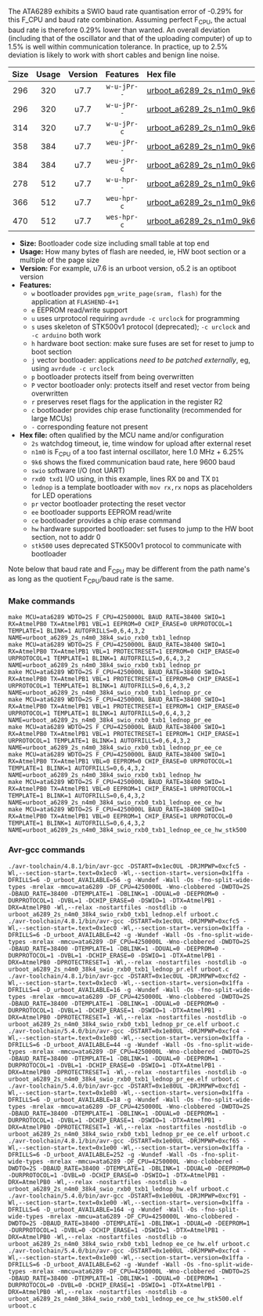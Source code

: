 The ATA6289 exhibits a SWIO baud rate quantisation error of -0.29% for this F_CPU and baud rate combination. Assuming perfect F<sub>CPU</sub>, the actual baud rate is therefore 0.29% lower than wanted. An overall deviation (including that of the oscillator and that of the uploading computer) of up to 1.5% is well within communication tolerance. In practice, up to 2.5% deviation is likely to work with short cables and benign line noise.

|Size|Usage|Version|Features|Hex file|
|:-:|:-:|:-:|:-:|:--|
|296|320|u7.7|`w-u-jPr--`|[urboot_a6289_2s_n1m0_9k6_swio_rxb0_txb1_lednop.hex](https://raw.githubusercontent.com/stefanrueger/urboot.hex/main/mcus/ata6289/watchdog_2_s/internal_oscillator_n%2B6.25%25/%2B1m000000_hz/%2B%2B%2B9k6_baud/swio_rxb0_txb1/lednop/urboot_a6289_2s_n1m0_9k6_swio_rxb0_txb1_lednop.hex)|
|296|320|u7.7|`w-u-jPr--`|[urboot_a6289_2s_n1m0_9k6_swio_rxb0_txb1_lednop_pr.hex](https://raw.githubusercontent.com/stefanrueger/urboot.hex/main/mcus/ata6289/watchdog_2_s/internal_oscillator_n%2B6.25%25/%2B1m000000_hz/%2B%2B%2B9k6_baud/swio_rxb0_txb1/lednop/urboot_a6289_2s_n1m0_9k6_swio_rxb0_txb1_lednop_pr.hex)|
|314|320|u7.7|`w-u-jPr-c`|[urboot_a6289_2s_n1m0_9k6_swio_rxb0_txb1_lednop_pr_ce.hex](https://raw.githubusercontent.com/stefanrueger/urboot.hex/main/mcus/ata6289/watchdog_2_s/internal_oscillator_n%2B6.25%25/%2B1m000000_hz/%2B%2B%2B9k6_baud/swio_rxb0_txb1/lednop/urboot_a6289_2s_n1m0_9k6_swio_rxb0_txb1_lednop_pr_ce.hex)|
|358|384|u7.7|`weu-jPr--`|[urboot_a6289_2s_n1m0_9k6_swio_rxb0_txb1_lednop_pr_ee.hex](https://raw.githubusercontent.com/stefanrueger/urboot.hex/main/mcus/ata6289/watchdog_2_s/internal_oscillator_n%2B6.25%25/%2B1m000000_hz/%2B%2B%2B9k6_baud/swio_rxb0_txb1/lednop/urboot_a6289_2s_n1m0_9k6_swio_rxb0_txb1_lednop_pr_ee.hex)|
|384|384|u7.7|`weu-jPr-c`|[urboot_a6289_2s_n1m0_9k6_swio_rxb0_txb1_lednop_pr_ee_ce.hex](https://raw.githubusercontent.com/stefanrueger/urboot.hex/main/mcus/ata6289/watchdog_2_s/internal_oscillator_n%2B6.25%25/%2B1m000000_hz/%2B%2B%2B9k6_baud/swio_rxb0_txb1/lednop/urboot_a6289_2s_n1m0_9k6_swio_rxb0_txb1_lednop_pr_ee_ce.hex)|
|278|512|u7.7|`w-u-hpr--`|[urboot_a6289_2s_n1m0_9k6_swio_rxb0_txb1_lednop_hw.hex](https://raw.githubusercontent.com/stefanrueger/urboot.hex/main/mcus/ata6289/watchdog_2_s/internal_oscillator_n%2B6.25%25/%2B1m000000_hz/%2B%2B%2B9k6_baud/swio_rxb0_txb1/lednop/urboot_a6289_2s_n1m0_9k6_swio_rxb0_txb1_lednop_hw.hex)|
|366|512|u7.7|`weu-hpr-c`|[urboot_a6289_2s_n1m0_9k6_swio_rxb0_txb1_lednop_ee_ce_hw.hex](https://raw.githubusercontent.com/stefanrueger/urboot.hex/main/mcus/ata6289/watchdog_2_s/internal_oscillator_n%2B6.25%25/%2B1m000000_hz/%2B%2B%2B9k6_baud/swio_rxb0_txb1/lednop/urboot_a6289_2s_n1m0_9k6_swio_rxb0_txb1_lednop_ee_ce_hw.hex)|
|470|512|u7.7|`wes-hpr-c`|[urboot_a6289_2s_n1m0_9k6_swio_rxb0_txb1_lednop_ee_ce_hw_stk500.hex](https://raw.githubusercontent.com/stefanrueger/urboot.hex/main/mcus/ata6289/watchdog_2_s/internal_oscillator_n%2B6.25%25/%2B1m000000_hz/%2B%2B%2B9k6_baud/swio_rxb0_txb1/lednop/urboot_a6289_2s_n1m0_9k6_swio_rxb0_txb1_lednop_ee_ce_hw_stk500.hex)|

- **Size:** Bootloader code size including small table at top end
- **Usage:** How many bytes of flash are needed, ie, HW boot section or a multiple of the page size
- **Version:** For example, u7.6 is an urboot version, o5.2 is an optiboot version
- **Features:**
  + `w` bootloader provides `pgm_write_page(sram, flash)` for the application at `FLASHEND-4+1`
  + `e` EEPROM read/write support
  + `u` uses urprotocol requiring `avrdude -c urclock` for programming
  + `s` uses skeleton of STK500v1 protocol (deprecated); `-c urclock` and `-c arduino` both work
  + `h` hardware boot section: make sure fuses are set for reset to jump to boot section
  + `j` vector bootloader: applications *need to be patched externally*, eg, using `avrdude -c urclock`
  + `p` bootloader protects itself from being overwritten
  + `P` vector bootloader only: protects itself and reset vector from being overwritten
  + `r` preserves reset flags for the application in the register R2
  + `c` bootloader provides chip erase functionality (recommended for large MCUs)
  + `-` corresponding feature not present
- **Hex file:** often qualified by the MCU name and/or configuration
  + `2s` watchdog timeout, ie, time window for upload after external reset
  + `n1m0` is F<sub>CPU</sub> of a too fast internal oscillator, here 1.0 MHz + 6.25%
  + `9k6` shows the fixed communication baud rate, here 9600 baud
  + `swio` software I/O (not UART)
  + `rxd0 txd1` I/O using, in this example, lines RX `D0` and TX `D1`
  + `lednop` is a template bootloader with `mov rx,rx` nops as placeholders for LED operations
  + `pr` vector bootloader protecting the reset vector
  + `ee` bootloader supports EEPROM read/write
  + `ce` bootloader provides a chip erase command
  + `hw` hardware supported bootloader: set fuses to jump to the HW boot section, not to addr 0
  + `stk500` uses deprecated STK500v1 protocol to communicate with bootloader


Note below that baud rate and F<sub>CPU</sub> may be different from the path name's as long as the quotient F<sub>CPU</sub>/baud rate is the same.

### Make commands
```
make MCU=ata6289 WDTO=2S F_CPU=4250000L BAUD_RATE=38400 SWIO=1 RX=AtmelPB0 TX=AtmelPB1 VBL=1 EEPROM=0 CHIP_ERASE=0 URPROTOCOL=1 TEMPLATE=1 BLINK=1 AUTOFRILLS=0,6,4,3,2 NAME=urboot_a6289_2s_n4m0_38k4_swio_rxb0_txb1_lednop
make MCU=ata6289 WDTO=2S F_CPU=4250000L BAUD_RATE=38400 SWIO=1 RX=AtmelPB0 TX=AtmelPB1 VBL=1 PROTECTRESET=1 EEPROM=0 CHIP_ERASE=0 URPROTOCOL=1 TEMPLATE=1 BLINK=1 AUTOFRILLS=0,6,4,3,2 NAME=urboot_a6289_2s_n4m0_38k4_swio_rxb0_txb1_lednop_pr
make MCU=ata6289 WDTO=2S F_CPU=4250000L BAUD_RATE=38400 SWIO=1 RX=AtmelPB0 TX=AtmelPB1 VBL=1 PROTECTRESET=1 EEPROM=0 CHIP_ERASE=1 URPROTOCOL=1 TEMPLATE=1 BLINK=1 AUTOFRILLS=0,6,4,3,2 NAME=urboot_a6289_2s_n4m0_38k4_swio_rxb0_txb1_lednop_pr_ce
make MCU=ata6289 WDTO=2S F_CPU=4250000L BAUD_RATE=38400 SWIO=1 RX=AtmelPB0 TX=AtmelPB1 VBL=1 PROTECTRESET=1 EEPROM=1 CHIP_ERASE=0 URPROTOCOL=1 TEMPLATE=1 BLINK=1 AUTOFRILLS=0,6,4,3,2 NAME=urboot_a6289_2s_n4m0_38k4_swio_rxb0_txb1_lednop_pr_ee
make MCU=ata6289 WDTO=2S F_CPU=4250000L BAUD_RATE=38400 SWIO=1 RX=AtmelPB0 TX=AtmelPB1 VBL=1 PROTECTRESET=1 EEPROM=1 CHIP_ERASE=1 URPROTOCOL=1 TEMPLATE=1 BLINK=1 AUTOFRILLS=0,6,4,3,2 NAME=urboot_a6289_2s_n4m0_38k4_swio_rxb0_txb1_lednop_pr_ee_ce
make MCU=ata6289 WDTO=2S F_CPU=4250000L BAUD_RATE=38400 SWIO=1 RX=AtmelPB0 TX=AtmelPB1 VBL=0 EEPROM=0 CHIP_ERASE=0 URPROTOCOL=1 TEMPLATE=1 BLINK=1 AUTOFRILLS=0,6,4,3,2 NAME=urboot_a6289_2s_n4m0_38k4_swio_rxb0_txb1_lednop_hw
make MCU=ata6289 WDTO=2S F_CPU=4250000L BAUD_RATE=38400 SWIO=1 RX=AtmelPB0 TX=AtmelPB1 VBL=0 EEPROM=1 CHIP_ERASE=1 URPROTOCOL=1 TEMPLATE=1 BLINK=1 AUTOFRILLS=0,6,4,3,2 NAME=urboot_a6289_2s_n4m0_38k4_swio_rxb0_txb1_lednop_ee_ce_hw
make MCU=ata6289 WDTO=2S F_CPU=4250000L BAUD_RATE=38400 SWIO=1 RX=AtmelPB0 TX=AtmelPB1 VBL=0 EEPROM=1 CHIP_ERASE=1 URPROTOCOL=0 TEMPLATE=1 BLINK=1 AUTOFRILLS=0,6,4,3,2 NAME=urboot_a6289_2s_n4m0_38k4_swio_rxb0_txb1_lednop_ee_ce_hw_stk500
```

### Avr-gcc commands
```
./avr-toolchain/4.8.1/bin/avr-gcc -DSTART=0x1ec0UL -DRJMPWP=0xcfc5 -Wl,--section-start=.text=0x1ec0 -Wl,--section-start=.version=0x1ffa -DFRILLS=6 -D_urboot_AVAILABLE=56 -g -Wundef -Wall -Os -fno-split-wide-types -mrelax -mmcu=ata6289 -DF_CPU=4250000L -Wno-clobbered -DWDTO=2S -DBAUD_RATE=38400 -DTEMPLATE=1 -DBLINK=1 -DDUAL=0 -DEEPROM=0 -DURPROTOCOL=1 -DVBL=1 -DCHIP_ERASE=0 -DSWIO=1 -DTX=AtmelPB1 -DRX=AtmelPB0 -Wl,--relax -nostartfiles -nostdlib -o urboot_a6289_2s_n4m0_38k4_swio_rxb0_txb1_lednop.elf urboot.c
./avr-toolchain/4.8.1/bin/avr-gcc -DSTART=0x1ec0UL -DRJMPWP=0xcfc5 -Wl,--section-start=.text=0x1ec0 -Wl,--section-start=.version=0x1ffa -DFRILLS=6 -D_urboot_AVAILABLE=42 -g -Wundef -Wall -Os -fno-split-wide-types -mrelax -mmcu=ata6289 -DF_CPU=4250000L -Wno-clobbered -DWDTO=2S -DBAUD_RATE=38400 -DTEMPLATE=1 -DBLINK=1 -DDUAL=0 -DEEPROM=0 -DURPROTOCOL=1 -DVBL=1 -DCHIP_ERASE=0 -DSWIO=1 -DTX=AtmelPB1 -DRX=AtmelPB0 -DPROTECTRESET=1 -Wl,--relax -nostartfiles -nostdlib -o urboot_a6289_2s_n4m0_38k4_swio_rxb0_txb1_lednop_pr.elf urboot.c
./avr-toolchain/4.8.1/bin/avr-gcc -DSTART=0x1ec0UL -DRJMPWP=0xcfd2 -Wl,--section-start=.text=0x1ec0 -Wl,--section-start=.version=0x1ffa -DFRILLS=4 -D_urboot_AVAILABLE=16 -g -Wundef -Wall -Os -fno-split-wide-types -mrelax -mmcu=ata6289 -DF_CPU=4250000L -Wno-clobbered -DWDTO=2S -DBAUD_RATE=38400 -DTEMPLATE=1 -DBLINK=1 -DDUAL=0 -DEEPROM=0 -DURPROTOCOL=1 -DVBL=1 -DCHIP_ERASE=1 -DSWIO=1 -DTX=AtmelPB1 -DRX=AtmelPB0 -DPROTECTRESET=1 -Wl,--relax -nostartfiles -nostdlib -o urboot_a6289_2s_n4m0_38k4_swio_rxb0_txb1_lednop_pr_ce.elf urboot.c
./avr-toolchain/5.4.0/bin/avr-gcc -DSTART=0x1e80UL -DRJMPWP=0xcfc4 -Wl,--section-start=.text=0x1e80 -Wl,--section-start=.version=0x1ffa -DFRILLS=6 -D_urboot_AVAILABLE=44 -g -Wundef -Wall -Os -fno-split-wide-types -mrelax -mmcu=ata6289 -DF_CPU=4250000L -Wno-clobbered -DWDTO=2S -DBAUD_RATE=38400 -DTEMPLATE=1 -DBLINK=1 -DDUAL=0 -DEEPROM=1 -DURPROTOCOL=1 -DVBL=1 -DCHIP_ERASE=0 -DSWIO=1 -DTX=AtmelPB1 -DRX=AtmelPB0 -DPROTECTRESET=1 -Wl,--relax -nostartfiles -nostdlib -o urboot_a6289_2s_n4m0_38k4_swio_rxb0_txb1_lednop_pr_ee.elf urboot.c
./avr-toolchain/5.4.0/bin/avr-gcc -DSTART=0x1e80UL -DRJMPWP=0xcfd1 -Wl,--section-start=.text=0x1e80 -Wl,--section-start=.version=0x1ffa -DFRILLS=6 -D_urboot_AVAILABLE=18 -g -Wundef -Wall -Os -fno-split-wide-types -mrelax -mmcu=ata6289 -DF_CPU=4250000L -Wno-clobbered -DWDTO=2S -DBAUD_RATE=38400 -DTEMPLATE=1 -DBLINK=1 -DDUAL=0 -DEEPROM=1 -DURPROTOCOL=1 -DVBL=1 -DCHIP_ERASE=1 -DSWIO=1 -DTX=AtmelPB1 -DRX=AtmelPB0 -DPROTECTRESET=1 -Wl,--relax -nostartfiles -nostdlib -o urboot_a6289_2s_n4m0_38k4_swio_rxb0_txb1_lednop_pr_ee_ce.elf urboot.c
./avr-toolchain/4.8.1/bin/avr-gcc -DSTART=0x1e00UL -DRJMPWP=0xcf65 -Wl,--section-start=.text=0x1e00 -Wl,--section-start=.version=0x1ffa -DFRILLS=6 -D_urboot_AVAILABLE=252 -g -Wundef -Wall -Os -fno-split-wide-types -mrelax -mmcu=ata6289 -DF_CPU=4250000L -Wno-clobbered -DWDTO=2S -DBAUD_RATE=38400 -DTEMPLATE=1 -DBLINK=1 -DDUAL=0 -DEEPROM=0 -DURPROTOCOL=1 -DVBL=0 -DCHIP_ERASE=0 -DSWIO=1 -DTX=AtmelPB1 -DRX=AtmelPB0 -Wl,--relax -nostartfiles -nostdlib -o urboot_a6289_2s_n4m0_38k4_swio_rxb0_txb1_lednop_hw.elf urboot.c
./avr-toolchain/5.4.0/bin/avr-gcc -DSTART=0x1e00UL -DRJMPWP=0xcf91 -Wl,--section-start=.text=0x1e00 -Wl,--section-start=.version=0x1ffa -DFRILLS=6 -D_urboot_AVAILABLE=164 -g -Wundef -Wall -Os -fno-split-wide-types -mrelax -mmcu=ata6289 -DF_CPU=4250000L -Wno-clobbered -DWDTO=2S -DBAUD_RATE=38400 -DTEMPLATE=1 -DBLINK=1 -DDUAL=0 -DEEPROM=1 -DURPROTOCOL=1 -DVBL=0 -DCHIP_ERASE=1 -DSWIO=1 -DTX=AtmelPB1 -DRX=AtmelPB0 -Wl,--relax -nostartfiles -nostdlib -o urboot_a6289_2s_n4m0_38k4_swio_rxb0_txb1_lednop_ee_ce_hw.elf urboot.c
./avr-toolchain/5.4.0/bin/avr-gcc -DSTART=0x1e00UL -DRJMPWP=0xcfc4 -Wl,--section-start=.text=0x1e00 -Wl,--section-start=.version=0x1ffa -DFRILLS=6 -D_urboot_AVAILABLE=62 -g -Wundef -Wall -Os -fno-split-wide-types -mrelax -mmcu=ata6289 -DF_CPU=4250000L -Wno-clobbered -DWDTO=2S -DBAUD_RATE=38400 -DTEMPLATE=1 -DBLINK=1 -DDUAL=0 -DEEPROM=1 -DURPROTOCOL=0 -DVBL=0 -DCHIP_ERASE=1 -DSWIO=1 -DTX=AtmelPB1 -DRX=AtmelPB0 -Wl,--relax -nostartfiles -nostdlib -o urboot_a6289_2s_n4m0_38k4_swio_rxb0_txb1_lednop_ee_ce_hw_stk500.elf urboot.c
```

